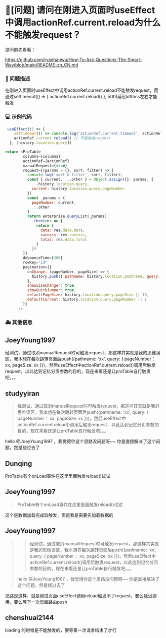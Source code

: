 # 🧐[问题] 请问在刚进入页面时useEffect中调用actionRef.current.reload为什么不能触发request？

提问前先看看：

https://github.com/ryanhanwu/How-To-Ask-Questions-The-Smart-Way/blob/main/README-zh_CN.md

### 🧐 问题描述

在刚进入页面时useEffect中调用actionRef.current.reload不能触发request，而通过settimeout(() => { actionRef.current.reload() }, 500)延迟500ms左右才能触发

<!--
详细地描述问题，让大家都能理解
-->

### 💻 示例代码

```JavaScript
 useEffect(() => {
    setTimeout(() => console.log('actionRef.current.timeout', actionRef.current), 500) // 可以触发request
    actionRef.current.reload() // 不能触发request
  }, [history.location.query])

return <ProTable
        columns={columns}
        actionRef={actionRef}
        manualRequest={true}
        request={(params = {}, sort, filter) => {
          console.log('sort & filter', sort, filter);
          const { current, ...other } = Object.assign({}, params, {
            ...history.location.query,
            current: history.location.query.pageNumber
          })
          const _params = {
            pageNumber: current,
            ...other
          }
          return enterprise.queryList(_params)
            .then(res => {
              return {
                data: res.data.data,
                success: res.success,
                total: res.data.total
              }
            })
        }}
        debounceTime={200}
        rowKey="id"
        pagination={{
          onChange: (pageNumber, pageSize) => {
            history.push({ pathname: history.location.pathname, query: {...history.location.query, pageSize, pageNumber }})
          },
          showSizeChanger: true,
          showQuickJumper: true,
          defaultPageSize: history.location.query.pageSize || 10,
          defaultCurrent: history.location.query.pageNumber || 1
        }}
      />
```

<!--
如果你有解决方案，在这里清晰地阐述
-->

### 🚑 其他信息

<!--
如截图等其他信息可以贴在这里
-->

## JoeyYoung1997

经测试，通过取消manualRequest时可触发request，那这样其实就是我的思维误区，我本想在每次跳转页面后push({pathname: 'xx', query: { pageNumber： xx, pageSize: xx }})，然后useEffect中actionRef.current.reload()调用后触发request，以此达到记忆分页参数的目的，现在来看还是让proTable自行触发吧。。。

## studyyiran

> 经测试，通过取消manualRequest时可触发request，那这样其实就是我的思维误区，我本想在每次跳转页面后push({pathname: 'xx', query: { pageNumber： xx, pageSize: xx }})，然后useEffect中actionRef.current.reload()调用后触发request，以此达到记忆分页参数的目的，现在来看还是让proTable自行触发吧。。。

hello @JoeyYoung1997 ，我觉得你这个思路没问题呀~~
你是直接解决了这个问题，然是绕过去了

## Dunqing

ProTable有个onLoad事件在这里里面触发reload()试试

## JoeyYoung1997

> ProTable有个onLoad事件在这里里面触发reload()试试

这个是数据加载完成后触发，但是我是需要先加载数据的

## JoeyYoung1997

> > 经测试，通过取消manualRequest时可触发request，那这样其实就是我的思维误区，我本想在每次跳转页面后push({pathname: 'xx', query: { pageNumber： xx, pageSize: xx }})，然后useEffect中actionRef.current.reload()调用后触发request，以此达到记忆分页参数的目的，现在来看还是让proTable自行触发吧。。。
>
> hello @JoeyYoung1997 ，我觉得你这个思路没问题呀~~ 你是直接解决了这个问题，然是绕过去了

思路是这样，就是刚进页面useEffect调用reload触发不了request，要么延迟调用，要么等下一次页面路由push

## chenshuai2144

loading 的时候是不能触发的，要等第一次请求结束了才行
